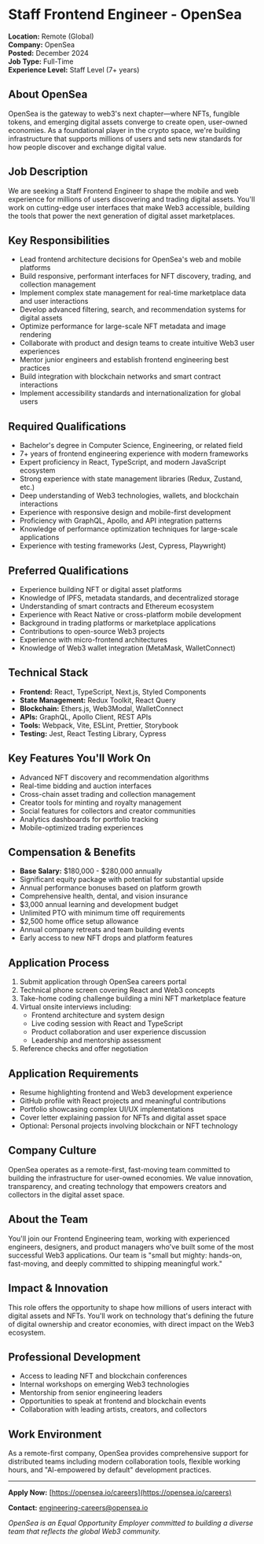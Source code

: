 # Staff Frontend Engineer - OpenSea
**Location:** Remote (Global)  
**Company:** OpenSea  
**Posted:** December 2024  
**Job Type:** Full-Time  
**Experience Level:** Staff Level (7+ years)  

## About OpenSea
OpenSea is the gateway to web3's next chapter—where NFTs, fungible tokens, and emerging digital assets converge to create open, user-owned economies. As a foundational player in the crypto space, we're building infrastructure that supports millions of users and sets new standards for how people discover and exchange digital value.

## Job Description
We are seeking a Staff Frontend Engineer to shape the mobile and web experience for millions of users discovering and trading digital assets. You'll work on cutting-edge user interfaces that make Web3 accessible, building the tools that power the next generation of digital asset marketplaces.

## Key Responsibilities
- Lead frontend architecture decisions for OpenSea's web and mobile platforms
- Build responsive, performant interfaces for NFT discovery, trading, and collection management
- Implement complex state management for real-time marketplace data and user interactions
- Develop advanced filtering, search, and recommendation systems for digital assets
- Optimize performance for large-scale NFT metadata and image rendering
- Collaborate with product and design teams to create intuitive Web3 user experiences
- Mentor junior engineers and establish frontend engineering best practices
- Build integration with blockchain networks and smart contract interactions
- Implement accessibility standards and internationalization for global users

## Required Qualifications
- Bachelor's degree in Computer Science, Engineering, or related field
- 7+ years of frontend engineering experience with modern frameworks
- Expert proficiency in React, TypeScript, and modern JavaScript ecosystem
- Strong experience with state management libraries (Redux, Zustand, etc.)
- Deep understanding of Web3 technologies, wallets, and blockchain interactions
- Experience with responsive design and mobile-first development
- Proficiency with GraphQL, Apollo, and API integration patterns
- Knowledge of performance optimization techniques for large-scale applications
- Experience with testing frameworks (Jest, Cypress, Playwright)

## Preferred Qualifications
- Experience building NFT or digital asset platforms
- Knowledge of IPFS, metadata standards, and decentralized storage
- Understanding of smart contracts and Ethereum ecosystem
- Experience with React Native or cross-platform mobile development
- Background in trading platforms or marketplace applications
- Contributions to open-source Web3 projects
- Experience with micro-frontend architectures
- Knowledge of Web3 wallet integration (MetaMask, WalletConnect)

## Technical Stack
- **Frontend:** React, TypeScript, Next.js, Styled Components
- **State Management:** Redux Toolkit, React Query
- **Blockchain:** Ethers.js, Web3Modal, WalletConnect
- **APIs:** GraphQL, Apollo Client, REST APIs
- **Tools:** Webpack, Vite, ESLint, Prettier, Storybook
- **Testing:** Jest, React Testing Library, Cypress

## Key Features You'll Work On
- Advanced NFT discovery and recommendation algorithms
- Real-time bidding and auction interfaces
- Cross-chain asset trading and collection management
- Creator tools for minting and royalty management
- Social features for collectors and creator communities
- Analytics dashboards for portfolio tracking
- Mobile-optimized trading experiences

## Compensation & Benefits
- **Base Salary:** $180,000 - $280,000 annually
- Significant equity package with potential for substantial upside
- Annual performance bonuses based on platform growth
- Comprehensive health, dental, and vision insurance
- $3,000 annual learning and development budget
- Unlimited PTO with minimum time off requirements
- $2,500 home office setup allowance
- Annual company retreats and team building events
- Early access to new NFT drops and platform features

## Application Process
1. Submit application through OpenSea careers portal
2. Technical phone screen covering React and Web3 concepts
3. Take-home coding challenge building a mini NFT marketplace feature
4. Virtual onsite interviews including:
   - Frontend architecture and system design
   - Live coding session with React and TypeScript
   - Product collaboration and user experience discussion
   - Leadership and mentorship assessment
5. Reference checks and offer negotiation

## Application Requirements
- Resume highlighting frontend and Web3 development experience
- GitHub profile with React projects and meaningful contributions
- Portfolio showcasing complex UI/UX implementations
- Cover letter explaining passion for NFTs and digital asset space
- Optional: Personal projects involving blockchain or NFT technology

## Company Culture
OpenSea operates as a remote-first, fast-moving team committed to building the infrastructure for user-owned economies. We value innovation, transparency, and creating technology that empowers creators and collectors in the digital asset space.

## About the Team
You'll join our Frontend Engineering team, working with experienced engineers, designers, and product managers who've built some of the most successful Web3 applications. Our team is "small but mighty: hands-on, fast-moving, and deeply committed to shipping meaningful work."

## Impact & Innovation
This role offers the opportunity to shape how millions of users interact with digital assets and NFTs. You'll work on technology that's defining the future of digital ownership and creator economies, with direct impact on the Web3 ecosystem.

## Professional Development
- Access to leading NFT and blockchain conferences
- Internal workshops on emerging Web3 technologies
- Mentorship from senior engineering leaders
- Opportunities to speak at frontend and blockchain events
- Collaboration with leading artists, creators, and collectors

## Work Environment
As a remote-first company, OpenSea provides comprehensive support for distributed teams including modern collaboration tools, flexible working hours, and "AI-empowered by default" development practices.

---

**Apply Now:** [https://opensea.io/careers](https://opensea.io/careers)

**Contact:** engineering-careers@opensea.io

*OpenSea is an Equal Opportunity Employer committed to building a diverse team that reflects the global Web3 community.*